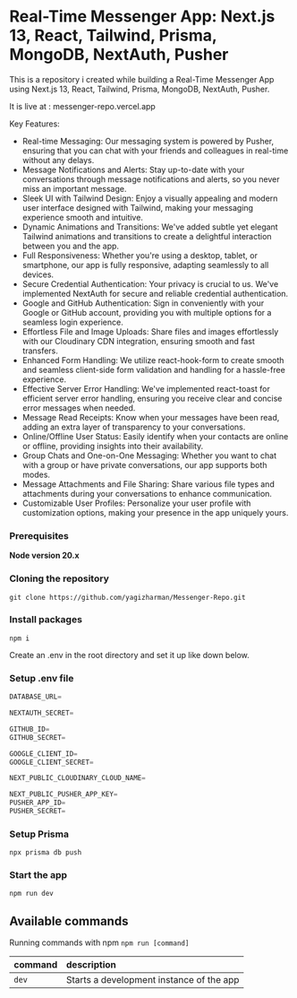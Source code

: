 # Real-Time Messenger App: Next.js 13, React, Tailwind, Prisma, MongoDB, NextAuth, Pusher

This is a repository i created while building a Real-Time Messenger App using Next.js 13, React, Tailwind, Prisma, MongoDB, NextAuth, Pusher.

It is live at : messenger-repo.vercel.app 

Key Features:

- Real-time Messaging: Our messaging system is powered by Pusher, ensuring that you can chat with your friends and colleagues in real-time without any delays.
- Message Notifications and Alerts: Stay up-to-date with your conversations through message notifications and alerts, so you never miss an important message.
- Sleek UI with Tailwind Design: Enjoy a visually appealing and modern user interface designed with Tailwind, making your messaging experience smooth and intuitive.
- Dynamic Animations and Transitions: We've added subtle yet elegant Tailwind animations and transitions to create a delightful interaction between you and the app.
- Full Responsiveness: Whether you're using a desktop, tablet, or smartphone, our app is fully responsive, adapting seamlessly to all devices.
- Secure Credential Authentication: Your privacy is crucial to us. We've implemented NextAuth for secure and reliable credential authentication.
- Google and GitHub Authentication: Sign in conveniently with your Google or GitHub account, providing you with multiple options for a seamless login experience.
- Effortless File and Image Uploads: Share files and images effortlessly with our Cloudinary CDN integration, ensuring smooth and fast transfers.
- Enhanced Form Handling: We utilize react-hook-form to create smooth and seamless client-side form validation and handling for a hassle-free experience.
- Effective Server Error Handling: We've implemented react-toast for efficient server error handling, ensuring you receive clear and concise error messages when needed.
- Message Read Receipts: Know when your messages have been read, adding an extra layer of transparency to your conversations.
- Online/Offline User Status: Easily identify when your contacts are online or offline, providing insights into their availability.
- Group Chats and One-on-One Messaging: Whether you want to chat with a group or have private conversations, our app supports both modes.
- Message Attachments and File Sharing: Share various file types and attachments during your conversations to enhance communication.
- Customizable User Profiles: Personalize your user profile with customization options, making your presence in the app uniquely yours.

### Prerequisites

**Node version 20.x**

### Cloning the repository

```shell
git clone https://github.com/yagizharman/Messenger-Repo.git
```

### Install packages

```shell
npm i
```
Create an .env in the root directory and set it up like down below.
### Setup .env file
```js
DATABASE_URL=

NEXTAUTH_SECRET=

GITHUB_ID=
GITHUB_SECRET=

GOOGLE_CLIENT_ID=
GOOGLE_CLIENT_SECRET=

NEXT_PUBLIC_CLOUDINARY_CLOUD_NAME=

NEXT_PUBLIC_PUSHER_APP_KEY=
PUSHER_APP_ID=
PUSHER_SECRET=
```

### Setup Prisma

```shell
npx prisma db push

```

### Start the app

```shell
npm run dev
```

## Available commands

Running commands with npm `npm run [command]`

| command | description                              |
| :------ | :--------------------------------------- |
| `dev`   | Starts a development instance of the app |
